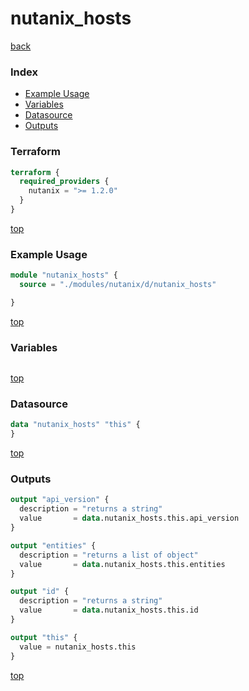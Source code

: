 # nutanix_hosts

[back](../nutanix.md)

### Index

- [Example Usage](#example-usage)
- [Variables](#variables)
- [Datasource](#datasource)
- [Outputs](#outputs)

### Terraform

```terraform
terraform {
  required_providers {
    nutanix = ">= 1.2.0"
  }
}
```

[top](#index)

### Example Usage

```terraform
module "nutanix_hosts" {
  source = "./modules/nutanix/d/nutanix_hosts"

}
```

[top](#index)

### Variables

```terraform
```

[top](#index)

### Datasource

```terraform
data "nutanix_hosts" "this" {
}
```

[top](#index)

### Outputs

```terraform
output "api_version" {
  description = "returns a string"
  value       = data.nutanix_hosts.this.api_version
}

output "entities" {
  description = "returns a list of object"
  value       = data.nutanix_hosts.this.entities
}

output "id" {
  description = "returns a string"
  value       = data.nutanix_hosts.this.id
}

output "this" {
  value = nutanix_hosts.this
}
```

[top](#index)